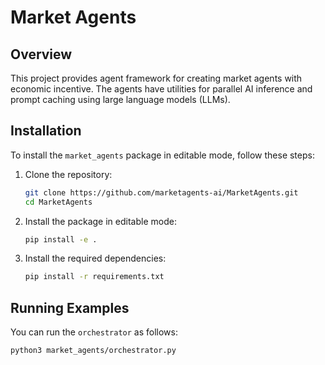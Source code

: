 # Market Agents

## Overview

This project provides agent framework for creating market agents with economic incentive. The agents have utilities for parallel AI inference and prompt caching using large language models (LLMs).

## Installation

To install the `market_agents` package in editable mode, follow these steps:

1. Clone the repository:

    ```sh
    git clone https://github.com/marketagents-ai/MarketAgents.git
    cd MarketAgents
    ```

2. Install the package in editable mode:

    ```sh
    pip install -e .
    ```

3. Install the required dependencies:

    ```sh
    pip install -r requirements.txt
    ```

## Running Examples

You can run the `orchestrator` as follows:

```sh
python3 market_agents/orchestrator.py
```

